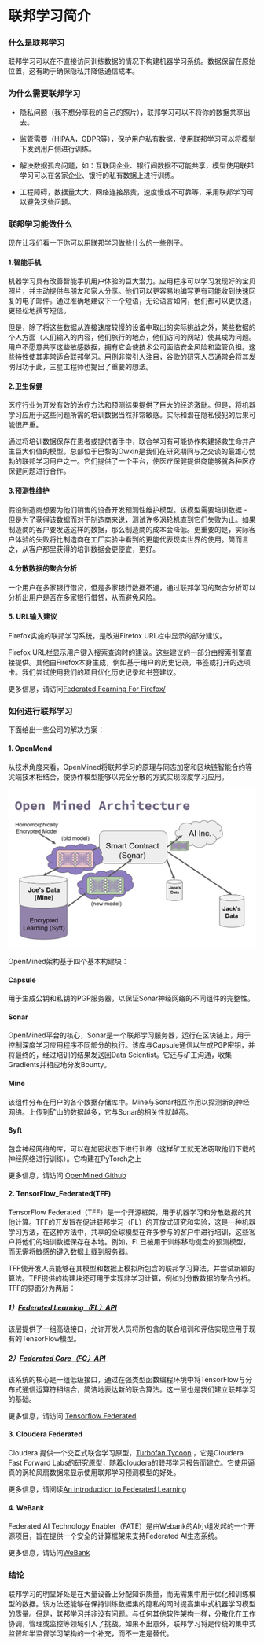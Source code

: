# 联邦学习简介

### 什么是联邦学习

联邦学习可以在不直接访问训练数据的情况下构建机器学习系统。数据保留在原始位置，这有助于确保隐私并降低通信成本。

### 为什么需要联邦学习

* 隐私问题（我不想分享我的自己的照片），联邦学习可以不将你的数据共享出去。

* 监管需要（HIPAA，GDPR等），保护用户私有数据，使用联邦学习可以将模型下发到用户侧进行训练。

* 解决数据孤岛问题，如：互联网企业、银行间数据不可能共享，模型使用联邦学习可以在各家企业、银行的私有数据上进行训练。

* 工程障碍，数据量太大，网络连接昂贵，速度慢或不可靠等，采用联邦学习可以避免这些问题。

### 联邦学习能做什么

现在让我们看一下你可以用联邦学习做些什么的一些例子。

#### 1.智能手机
机器学习具有改善智能手机用户体验的巨大潜力。应用程序可以学习发现好的宝贝照片，并主动提供与朋友和家人分享。他们可以更容易地编写更有可能收到快速回复的电子邮件。通过准确地建议下一个短语，无论语言如何，他们都可以更快速，更轻松地撰写短信。

但是，除了将这些数据从连接速度较慢的设备中取出的实际挑战之外，某些数据的个人方面（人们输入的内容，他们旅行的地点，他们访问的网站）使其成为问题。用户不愿意共享这些敏感数据，拥有它会使技术公司面临安全风险和监管负担。这些特性使其非常适合联邦学习。用例非常引人注目，谷歌的研究人员通常会将其发明归功于此，三星工程师也提出了重要的想法。

#### 2.卫生保健
医疗行业为开发有效的治疗方法和预测结果提供了巨大的经济激励。但是，将机器学习应用于这些问题所需的培训数据当然非常敏感。实际和潜在隐私侵犯的后果可能很严重。

通过将培训数据保存在患者或提供者手中，联合学习有可能协作构建拯救生命并产生巨大价值的模型。总部位于巴黎的Owkin是我们在研究期间与之交谈的最雄心勃勃的联邦学习用户之一。它们提供了一个平台，使医疗保健提供商能够就各种医疗保健问题进行合作。

#### 3.预测性维护
假设制造商想要为他们销售的设备开发预测性维护模型。该模型需要培训数据 - 但是为了获得该数据而对于制造商来说，测试许多涡轮机直到它们失败为止。如果制造商的客户要发送这样的数据，那么制造商的成本会降低。更重要的是，实际客户体验的失败将比制造商在工厂实验中看到的更能代表现实世界的使用。简而言之，从客户那里获得的培训数据会更便宜，更好。

#### 4.分散数据的聚合分析
一个用户在多家银行借贷，但是多家银行数据不通，通过联邦学习的聚合分析可以分析出用户是否在多家银行借贷，从而避免风险。

#### 5. URL输入建议

Firefox实施的联邦学习系统，是改进Firefox URL栏中显示的部分建议。

Firefox URL栏显示用户键入搜索查询时的建议。这些建议的一部分由搜索引擎直接提供。其他由Firefox本身生成，例如基于用户的历史记录，书签或打开的选项卡。我们尝试使用我们的项目优化历史记录和书签建议。

更多信息，请访问[Federated Fearning For Firefox/](https://florian.github.io/federated-learning-firefox/)

### 如何进行联邦学习

下面给出一些公司的解决方案：

#### 1. OpenMend

从技术角度来看，OpenMined将联邦学习的原理与同态加密和区块链智能合约等尖端技术相结合，使协作模型能够以完全分散的方式实现深度学习应用。

![Open-Mined-Architecture](../img/openmind-architecture.jpg)

OpenMined架构基于四个基本构建块：

#### Capsule

用于生成公钥和私钥的PGP服务器，以保证Sonar神经网络的不同组件的完整性。

#### Sonar

OpenMined平台的核心，Sonar是一个联邦学习服务器，运行在区块链上，用于控制深度学习应用程序不同部分的执行。该库与Capsule通信以生成PGP密钥，并将最终的，经过培训的结果发送回Data Scientist。它还与矿工沟通，收集Gradients并相应地分发Bounty。

#### Mine
该组件分布在用户的各个数据存储库中。Mine与Sonar相互作用以探测新的神经网络。上传到矿山的数据越多，它与Sonar的相关性就越高。

#### Syft

包含神经网络的库，可以在加密状态下进行训练（这样矿工就无法窃取他们下载的神经网络进行训练）。它构建在PyTorch之上

更多信息，请访问 [OpenMined Github](https://github.com/openmined/pysyft)

#### 2. TensorFlow_Federated(TFF)

TensorFlow Federated（TFF）是一个开源框架，用于机器学习和分散数据的其他计算。TFF的开发旨在促进联邦学习（FL）的开放式研究和实验，这是一种机器学习方法，在这种方法中，共享的全球模型在许多参与的客户中进行培训，这些客户将他们的培训数据保存在本地。例如，FL已被用于训练移动键盘的预测模型，而无需将敏感的键入数据上载到服务器。

TFF使开发人员能够在其模型和数据上模拟所包含的联邦学习算法，并尝试新颖的算法。TFF提供的构建块还可用于实现非学习计算，例如对分散数据的聚合分析。TFF的界面分为两层：


##### 1）[Federated Learning（FL）API](https://www.tensorflow.org/federated/federated_learning)
该层提供了一组高级接口，允许开发人员将所包含的联合培训和评估实现应用于现有的TensorFlow模型。

##### 2）[Federated Core（FC）API](https://www.tensorflow.org/federated/federated_core)
该系统的核心是一组低级接口，通过在强类型函数编程环境中将TensorFlow与分布式通信运算符相结合，简洁地表达新的联合算法。这一层也是我们建立联邦学习的基础。

更多信息，请访问 [Tensorflow Federated](https://www.tensorflow.org/federated)

#### 3. Cloudera Federated

Cloudera 提供一个交互式联合学习原型，[Turbofan Tycoon](https://turbofan.fastforwardlabs.com/)
，它是Cloudera Fast Forward Labs的研究原型，随着cloudera的联邦学习报告而建立。它使用逼真的涡轮风扇数据来显示使用联邦学习预测模型的好处。

更多信息，请阅读[An introduction to Federated Learning](http://vision.cloudera.com/an-introduction-to-federated-learning/)

#### 4. WeBank

Federated AI Technology Enabler（FATE）是由Webank的AI小组发起的一个开源项目，旨在提供一个安全的计算框架来支持Federated AI生态系统。

更多信息，请访问[WeBank](https://www.fedai.org/)

### 结论

联邦学习的明显好处是在大量设备上分配知识质量，而无需集中用于优化和训练模型的数据。该方法还能够在保持训练数据集的隐私的同时提高集中式机器学习模型的质量。但是，联邦学习并非没有问题。与任何其他软件架构一样，分散化在工作协调，管理或监控等领域引入了挑战。如果不出意外，联邦学习将是传统的集中式监督和半监督学习架构的一个补充，而不一定是替代。
